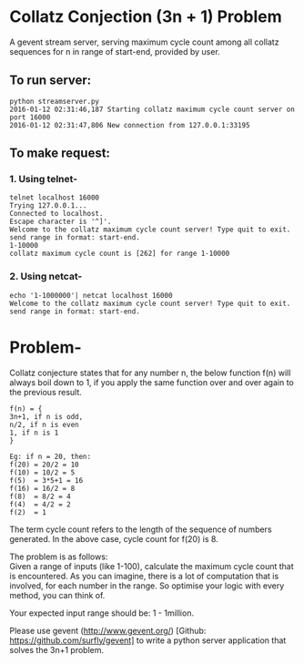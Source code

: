 # Collatz Conjection (3n + 1) Problem

A gevent stream server, serving maximum cycle count among all collatz sequences for n in range of start-end, provided by user.

## To run server:
```{r, engine='bash', run_server}
python streamserver.py
2016-01-12 02:31:46,187 Starting collatz maximum cycle count server on port 16000
2016-01-12 02:31:47,806 New connection from 127.0.0.1:33195
```
## To make request:
### 1. Using telnet-
```{r, engine='bash', run_server}
telnet localhost 16000
Trying 127.0.0.1...
Connected to localhost.
Escape character is '^]'.
Welcome to the collatz maximum cycle count server! Type quit to exit.
send range in format: start-end.
1-10000
collatz maximum cycle count is [262] for range 1-10000
```


### 2. Using netcat- 
```{r, engine='bash', run_server}
echo '1-1000000'| netcat localhost 16000
Welcome to the collatz maximum cycle count server! Type quit to exit.
send range in format: start-end.
```
# Problem-

Collatz conjecture states that for any number n, the below function f(n) will always boil down to 1, if you apply the same function over and over again to the previous result.

```
f(n) = {   
3n+1, if n is odd,  
n/2, if n is even  
1, if n is 1  
}  
```

```
Eg: if n = 20, then:  
f(20) = 20/2 = 10  
f(10) = 10/2 = 5  
f(5)  = 3*5+1 = 16  
f(16) = 16/2 = 8  
f(8)  = 8/2 = 4  
f(4)  = 4/2 = 2  
f(2)  = 1  
```

The term cycle count refers to the length of the sequence of numbers generated. In the above case, cycle count for f(20) is 8.  

The problem is as follows:  
Given a range of inputs (like 1-100), calculate the maximum cycle count that is encountered. As you can imagine, there is a lot of computation that is involved, for each number in the range. So optimise your logic with every method, you can think of.  

Your expected input range should be: 1 - 1million.  

Please use gevent (http://www.gevent.org/) [Github: https://github.com/surfly/gevent] to write a python server application that solves the 3n+1 problem.   
